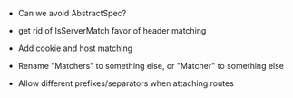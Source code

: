 - Can we avoid AbstractSpec?

- get rid of IsServerMatch favor of header matching

- Add cookie and host matching

- Rename "Matchers" to something else, or "Matcher" to something else

- Allow different prefixes/separators when attaching routes

